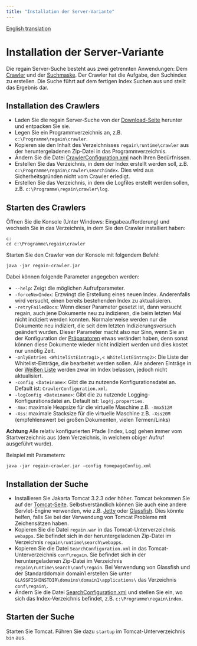 ```yaml
---
title: "Installation der Server-Variante"
---
```


[English translation](/en/installation/server/)

Installation der Server-Variante
================================

Die regain Server-Suche besteht aus zwei getrennten Anwendungen: Dem [Crawler](/de/components/crawler/) und der [Suchmaske](/de/components/search_mask/). Der Crawler hat die Aufgabe, den Suchindex zu erstellen. Die Suche führt auf dem fertigen Index Suchen aus und stellt das Ergebnis dar.


Installation des Crawlers
-------------------------

  - Laden Sie die regain Server-Suche von der [Download-Seite](http://regain.sourceforge.net/download.php) herunter und entpacken Sie sie.
  - Legen Sie ein Programmverzeichnis an, z.B. `c:\Programme\regain\crawler`. 
  - Kopieren sie den Inhalt des Verzeichnisses `regain\runtime\crawler` aus der heruntergeladenen Zip-Datei in das Programmverzeichnis.
  - Ändern Sie die Datei [CrawlerConfiguration.xml](/en/config/crawlerconfiguration_xml/) nach Ihren Bedürfnissen.
  - Erstellen Sie das Verzeichnis, in dem der Index erstellt werden soll, z.B. `c:\Programme\regain\crawler\searchindex`. Dies wird aus Sicherheitsgründen nicht vom Crawler erledigt.
  - Erstellen Sie das Verzeichnis, in dem die Logfiles erstellt werden sollen, z.B. `c:\Programme\regain\crawler\log`.


Starten des Crawlers
--------------------

Öffnen Sie die Konsole (Unter Windows: Eingabeaufforderung) und wechseln Sie in das Verzeichnis, in dem Sie den Crawler installiert haben:

    c:
    cd c:\Programme\regain\crawler

Starten Sie den Crawler von der Konsole mit folgendem Befehl:

    java -jar regain-crawler.jar

Dabei können folgende Parameter angegeben werden:
  * `--help`: Zeigt die möglichen Aufrufparameter.
  * `-forceNewIndex`: Erzwingt die Erstellung eines neuen Index. Anderenfalls wird versucht, einen bereits bestehenden Index zu aktualisieren.
  * `-retryFailedDocs`: Wenn dieser Parameter gesetzt ist, dann versucht regain, auch jene Dokumente neu zu indizieren, die beim letzten Mal nicht indiziert werden konnten. Normalerweise werden nur die Dokumente neu indiziert, die seit dem letzten Indizierungsversuch geändert wurden. Dieser Parameter macht also nur Sinn, wenn Sie an der Konfiguration der [Präparatoren](/de/components/preparator/) etwas verändert haben, denn sonst können diese Dokumente wieder nicht indiziert werden und dies kostet nur unnötig Zeit.
  * `-onlyEntries <WhitelistEintrag1>,< WhitelistEintrag2>`: Die Liste der Whitelist-Einträge, die bearbeitet werden sollen. Alle anderen Einträge in der [Weißen Liste](/de/features/white_and_black_list/) werden zwar im Index belassen, jedoch nicht aktualisiert.
  * `-config <Dateiname>`: Gibt die zu nutzende Konfigurationsdatei an. Default ist: `CrawlerConfiguration.xml`.
  * `-logConfig <Dateiname>`: Gibt die zu nutzende Logging-Konfigurationsdatei an. Default ist: `log4j.properties`.
  * `-Xmx`: maximale Heapsize für die virtuelle Maschine z.B. `-Xmx512M`
  * `-Xss`: maximale Stacksize für die virtuelle Maschine z.B. `-Xss20M` (empfehlenswert bei großen Dokumenten, vielen Termen/Links)

**Achtung** Alle relativ konfigurierten Pfade (Index, Log) gehen immer vom Startverzeichnis aus (dem Verzeichnis, in welchem obiger Aufruf ausgeführt wurde).

Beispiel mit Parametern:

    java -jar regain-crawler.jar -config HomepageConfig.xml


Installation der Suche
----------------------

  - Installieren Sie Jakarta Tomcat 3.2.3 oder höher. Tomcat bekommen Sie auf der [Tomcat-Seite](http://jakarta.apache.org/tomcat). Selbstverständlich können Sie auch eine andere Servlet-Engine verwenden, wie z.B. [Jetty](http://jetty.mortbay.org/jetty) oder [Glassfish](http://glassfish.dev.java.net/public/downloadsindex.html). Dies könnte helfen, falls Sie bei der Verwendung von Tomcat Probleme mit Zeichensätzen haben.
  - Kopieren Sie die Datei `regain.war` in das Tomcat-Unterverzeichnis `webapps`. Sie befindet sich in der heruntergeladenen Zip-Datei im Verzeichnis `regain\runtime\search\webapps`.
  - Kopieren Sie die Datei `SearchConfiguration.xml` in das Tomcat-Unterverzeichnis `conf\regain`. Sie befindet sich in der heruntergeladenen Zip-Datei im Verzeichnis `regain\runtime\search\conf\regain`. Bei Verwendung von Glassfish und der Standarddomain domain1 erstellen Sie unter `GLASSFISHINSTDIR\domains\domain1\applications\` das Verzeichnis `conf\regain\`.
  - Ändern Sie die Datei [SearchConfiguration.xml](/en/config/searchconfiguration_xml/) und stellen Sie ein, wo sich das Index-Verzeichnis befindet, z.B. `c:\Programme\regain\index`.


Starten der Suche
-----------------

Starten Sie Tomcat. Führen Sie dazu `startup` im Tomcat-Unterverzeichnis `bin` aus.
